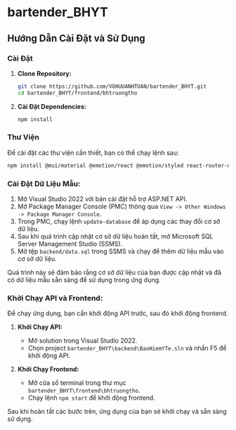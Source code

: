 # bartender_BHYT

## Hướng Dẫn Cài Đặt và Sử Dụng

### Cài Đặt

1. **Clone Repository:**
    ```bash
    git clone https://github.com/VOHUUANHTUAN/bartender_BHYT.git
    cd bartender_BHYT/frontend/bhtruongtho
    ```

2. **Cài Đặt Dependencies:**
    ```bash
    npm install
    ```

### Thư Viện

Để cài đặt các thư viện cần thiết, bạn có thể chạy lệnh sau:

```bash
npm install @mui/material @emotion/react @emotion/styled react-router-dom axios
```


### **Cài Đặt Dữ Liệu Mẫu:**

1. Mở Visual Studio 2022 với bản cài đặt hỗ trợ ASP.NET API.
2. Mở Package Manager Console (PMC) thông qua `View -> Other Windows -> Package Manager Console`.
3. Trong PMC, chạy lệnh `update-database` để áp dụng các thay đổi cơ sở dữ liệu.
4. Sau khi quá trình cập nhật cơ sở dữ liệu hoàn tất, mở Microsoft SQL Server Management Studio (SSMS).
5. Mở tệp `backend/data.sql` trong SSMS và chạy để thêm dữ liệu mẫu vào cơ sở dữ liệu.

Quá trình này sẽ đảm bảo rằng cơ sở dữ liệu của bạn được cập nhật và đã có dữ liệu mẫu sẵn sàng để sử dụng trong ứng dụng.

### **Khởi Chạy API và Frontend:**
Để chạy ứng dụng, bạn cần khởi động API trước, sau đó khởi động frontend.

1. **Khởi Chạy API:**
    - Mở solution trong Visual Studio 2022.
    - Chọn project `bartender_BHYT\backend\BaoHiemYTe.sln` và nhấn F5 để khởi động API.

2. **Khởi Chạy Frontend:**
    - Mở cửa sổ terminal trong thư mục `bartender_BHYT\frontend\bhtruongtho`.
    - Chạy lệnh `npm start` để khởi động frontend.

Sau khi hoàn tất các bước trên, ứng dụng của bạn sẽ khởi chạy và sẵn sàng sử dụng.
